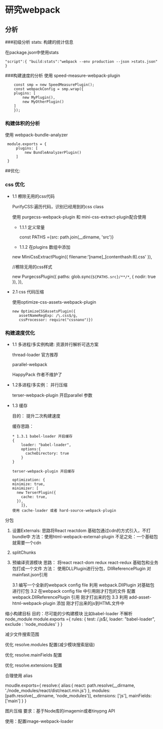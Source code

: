 # 研究webpack 
## 分析
###初级分析
stats: 构建的统计信息

在package.json中使用stats

  `
    "script":{
      "build:stats":"webpack --env production --json >stats.json"
    }
  `

###构建速度的分析
使用 speed-measure-webpack-plugin

    
        const smp = new SpeedMeasurePlugin();       
        const webpackConfig = smp.wrap({
        plugins: [
            new MyPlugin(),
            new MyOtherPlugin()
        ]
        });
    

### 构建体积的分析
 使用 webpack-bundle-analyzer
 
     module.exports = {
         plugins: [
             new BundleAnalyzerPlugin()
         ]
     }
 

##优化:
### css 优化
   * 1.1 檫除无用的css代码
   
       PurifyCSS:遍历代码，识别已经用到的css class
       
       使用 purgecss-webpack-plugin 和 mini-css-extract-plugin配合使用
        * 1.1.1 定义常量
        
            const PATHS ={src: path.join(__dirname, 'src')}

        * 1.1.2 在plugins 数组中添加
        
        new MiniCssExtractPlugin({
            filename:'[name]_[contenthash:8].css'
        }),
        
        //檫除无用的css样式
        
        new PurgecssPlugin({
            paths: glob.sync(`${PATHS.src}/**/*`,  { nodir: true }),
        }),
        
   * 2.1 css 代码压缩
 
       使用optimize-css-assets-webpack-plugin
       
         new OptimizeCSSAssetsPlugin({
            assetNameRegExp: /\.css$/g,
            cssProcessor: require("cssnano")})

### 构建速度优化

* 1.1 多进程/多实例构建: 资源并行解析可选方案

  thread-loader 官方推荐
        
  parallel-webpack
  
  HappyPack 作者不维护了

* 1.2多进程/多实例： 并行压缩

  terser-webpack-plugin 开启parallel 参数
  
* 1.3 缓存

    目的： 提升二次构建速度
    
    缓存思路：
     
      * 1.3.1 babel-loader 开启缓存
      {
          loader: "babel-loader",
          options:{
            cacheDirectory: true
          }
      }
       
      terser-webpack-plugin 开启缓存
  
      optimization: {
      minimize: true,
      minimizer: [
        new TerserPlugin({
          cache: true,
        }),
          ]},
      使用 cache-loader 或者 hard-source-webpack-plugin

分包
1. 设置Externals:
    思路将React reactdom 基础包通过cdn的方式引入，不打bundle中
    方法：使用html-webpack-external-plugin
    不足之处：一个基础包就需要一个cdn
2. splitChunks

3. 预编译资源模块
    思路： 将react react-dom redux react-redux 基础包和业务包打成一个文件
    方法： 使用DLLPlugin进行分包，DllReferencePlugin 对mainfast.json引用

    3.1 编写一个全新的webpack config file 
      利用 webpack.DllPlugin 对基础包进行打包
    3.2 在webpack config file 中引用刚才打包的文件
      配置 webpack.DllReferencePlugin 引用 刚才打出来的包
    3.3 利用 add-asset-html-webpack-plugin 添加 刚才打出来的js到HTML文件中



缩小构建目标
目的：尽可能的少构建模块
比如babel-loader 不解析node_module
module.exports ={
    rules: {
        test: /\.js$/,
        loader: "babel-loader",
        exclude : 'node_modules'
    }
}

减少文件搜索范围

优化 resolve.modules 配置(减少模块搜索层级)

优化 resolve.mainFields 配置

优化 resolve.extensions 配置

合理使用 alias

moudle.exports={
    resolve:{
        alias:{
            react: path.resolve(__dirname, './node_modules/react/dist/react.min.js')
        },
        modules: [path.resolve(__dirname, 'node_modules')],
        extensions: ['js'],
        mainFields: ['main']
    }
}


图片压缩
要求：基于Node库的imagemin或者tinypng API

使用：配置image-webpack-loader

    



